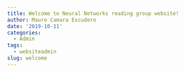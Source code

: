 ```yaml
---
title: Welcome to Neural Networks reading group website!
author: Mauro Camara Escudero
date: '2019-10-11'
categories:
  - Admin
tags:
  - websiteadmin
slug: welcome
---
```


